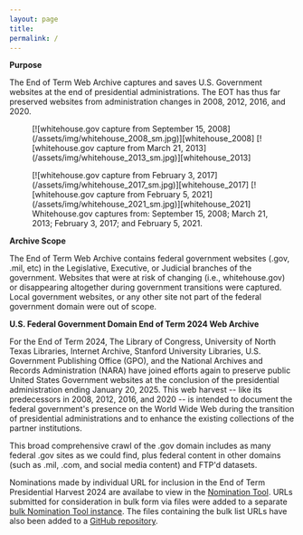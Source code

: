 ```yaml
---
layout: page
title: 
permalink: /
---
```


**Purpose**

The End of Term Web Archive captures and saves U.S. Government websites at the end of
presidential administrations. The EOT has thus far preserved websites from
administration changes in 2008, 2012, 2016, and 2020.

<figure class="third">
  <span markdown="1">
   [![whitehouse.gov capture from September 15, 2008](/assets/img/whitehouse_2008_sm.jpg)][whitehouse_2008]
   [![whitehouse.gov capture from March 21, 2013](/assets/img/whitehouse_2013_sm.jpg)][whitehouse_2013]
  </span>
</figure>
<figure class="third">
  <span markdown="1">
   [![whitehouse.gov capture from February 3, 2017](/assets/img/whitehouse_2017_sm.jpg)][whitehouse_2017]
   [![whitehouse.gov capture from February 5, 2021](/assets/img/whitehouse_2021_sm.jpg)][whitehouse_2021]
  </span>
  <figcaption>Whitehouse.gov captures from: September 15, 2008; March 21, 2013; February 3, 2017; and February 5, 2021.</figcaption>
</figure>


**Archive Scope**

The End of Term Web Archive contains federal government websites (.gov, .mil, etc) in the
Legislative, Executive, or Judicial branches of the government. Websites that were at risk of
changing (i.e., whitehouse.gov) or disappearing altogether during government transitions were
captured. Local government websites, or any other site not part of the federal government domain
were out of scope.

**U.S. Federal Government Domain End of Term 2024 Web Archive**

For the End of Term 2024, The Library of Congress, University of North Texas Libraries,
Internet Archive, Stanford University Libraries, U.S. Government Publishing Office (GPO), and the
National Archives and Records Administration (NARA) have joined efforts again to preserve public
United States Government websites at the conclusion of the presidential administration ending
January 20, 2025. This web harvest -- like its predecessors in 2008, 2012, 2016, and 2020 -- is
intended to document the federal government's presence on the World Wide Web during the transition
of presidential administrations and to enhance the existing collections of the partner institutions.

This broad comprehensive crawl of the .gov domain includes as many federal .gov sites as we
could find, plus federal content in other domains (such as .mil, .com, and social media content)
and FTP'd datasets.

Nominations made by individual URL for inclusion in the End of Term Presidential Harvest 2024
are availabe to view in the [Nomination Tool][human_nominated].
URLs submitted for consideration in bulk form via files were added to a separate
[bulk Nomination Tool instance][bulk_nominated]. The files containing the bulk list URLs
have also been added to a [GitHub repository][eot2024_github]. 

[whitehouse_2008]: https://web.archive.org/web/20080915222725/whitehouse.gov/
[whitehouse_2013]: https://web.archive.org/web/20130321060955/http://www.whitehouse.gov/
[whitehouse_2017]: https://web.archive.org/web/20170223093706/http://whitehouse.gov/
[whitehouse_2021]: https://web.archive.org/web/20210205010409/https://www.whitehouse.gov/
[human_nominated]: https://digital2.library.unt.edu/nomination/eth2024/
[bulk_nominated]: https://digital2.library.unt.edu/nomination/eth2024_bulk/
[eot2024_github]: https://github.com/end-of-term/eot2024/
